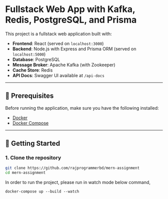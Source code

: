 # Fullstack Web App with Kafka, Redis, PostgreSQL, and Prisma

This project is a fullstack web application built with:

- **Frontend**: React (served on `localhost:3000`)
- **Backend**: Node.js with Express and Prisma ORM (served on `localhost:5000`)
- **Database**: PostgreSQL
- **Message Broker**: Apache Kafka (with Zookeeper)
- **Cache Store**: Redis
- **API Docs**: Swagger UI available at `/api-docs`

---

## 🧰 Prerequisites

Before running the application, make sure you have the following installed:

- [Docker](https://www.docker.com/)
- [Docker Compose](https://docs.docker.com/compose/install/)

---

## 🚀 Getting Started

### 1. Clone the repository

```bash
git clone https://github.com/rajprogrammerbd/mern-assignment
cd mern-assignment
```

In order to run the project, please run in watch mode below command,
```
docker-compose up --build --watch
```
